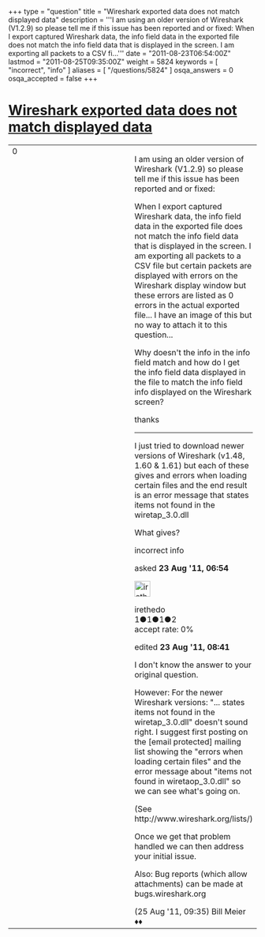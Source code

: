 +++
type = "question"
title = "Wireshark exported data does not match displayed data"
description = '''I am using an older version of Wireshark (V1.2.9) so please tell me if this issue has been reported and or fixed: When I export captured Wireshark data, the info field data in the exported file does not match the info field data that is displayed in the screen. I am exporting all packets to a CSV fi...'''
date = "2011-08-23T06:54:00Z"
lastmod = "2011-08-25T09:35:00Z"
weight = 5824
keywords = [ "incorrect", "info" ]
aliases = [ "/questions/5824" ]
osqa_answers = 0
osqa_accepted = false
+++

<div class="headNormal">

# [Wireshark exported data does not match displayed data](/questions/5824/wireshark-exported-data-does-not-match-displayed-data)

</div>

<div id="main-body">

<div id="askform">

<table id="question-table" style="width:100%;"><colgroup><col style="width: 50%" /><col style="width: 50%" /></colgroup><tbody><tr class="odd"><td style="width: 30px; vertical-align: top"><div class="vote-buttons"><span id="post-5824-upvote" class="ajax-command post-vote up" rel="nofollow" title="I like this post (click again to cancel)"> </span><div id="post-5824-score" class="post-score" title="current number of votes">0</div><span id="post-5824-downvote" class="ajax-command post-vote down" rel="nofollow" title="I dont like this post (click again to cancel)"> </span> <span id="favorite-mark" class="ajax-command favorite-mark" rel="nofollow" title="mark/unmark this question as favorite (click again to cancel)"> </span><div id="favorite-count" class="favorite-count"></div></div></td><td><div id="item-right"><div class="question-body"><p>I am using an older version of Wireshark (V1.2.9) so please tell me if this issue has been reported and or fixed:</p><p>When I export captured Wireshark data, the info field data in the exported file does not match the info field data that is displayed in the screen. I am exporting all packets to a CSV file but certain packets are displayed with errors on the Wireshark display window but these errors are listed as 0 errors in the actual exported file... I have an image of this but no way to attach it to this question...</p><p>Why doesn't the info in the info field match and how do I get the info field data displayed in the file to match the info field info displayed on the Wireshark screen?</p><p>thanks</p><hr /><p>I just tried to download newer versions of Wireshark (v1.48, 1.60 &amp; 1.61) but each of these gives and errors when loading certain files and the end result is an error message that states items not found in the wiretap_3.0.dll</p><p>What gives?</p></div><div id="question-tags" class="tags-container tags"><span class="post-tag tag-link-incorrect" rel="tag" title="see questions tagged &#39;incorrect&#39;">incorrect</span> <span class="post-tag tag-link-info" rel="tag" title="see questions tagged &#39;info&#39;">info</span></div><div id="question-controls" class="post-controls"></div><div class="post-update-info-container"><div class="post-update-info post-update-info-user"><p>asked <strong>23 Aug '11, 06:54</strong></p><img src="https://secure.gravatar.com/avatar/2ddec3c33e39aa0d05673c1025443604?s=32&amp;d=identicon&amp;r=g" class="gravatar" width="32" height="32" alt="irethedo&#39;s gravatar image" /><p><span>irethedo</span><br />
<span class="score" title="1 reputation points">1</span><span title="1 badges"><span class="badge1">●</span><span class="badgecount">1</span></span><span title="1 badges"><span class="silver">●</span><span class="badgecount">1</span></span><span title="2 badges"><span class="bronze">●</span><span class="badgecount">2</span></span><br />
<span class="accept_rate" title="Rate of the user&#39;s accepted answers">accept rate:</span> <span title="irethedo has no accepted answers">0%</span></p></div><div class="post-update-info post-update-info-edited"><p><span> edited <strong>23 Aug '11, 08:41</strong> </span></p></div></div><div id="comments-container-5824" class="comments-container"><span id="5872"></span><div id="comment-5872" class="comment"><div id="post-5872-score" class="comment-score"></div><div class="comment-text"><p>I don't know the answer to your original question.</p><p>However: For the newer Wireshark versions: "... states items not found in the wiretap_3.0.dll" doesn't sound right. I suggest first posting on the <span class="__cf_email__" data-cfemail="bacdd3c8dfc9d2dbc8d197cfc9dfc8c9facdd3c8dfc9d2dbc8d194d5c8dd">[email protected]</span> mailing list showing the "errors when loading certain files" and the error message about "items not found in wiretaop_3.0.dll" so we can see what's going on.</p><p>(See http://www.wireshark.org/lists/)</p><p>Once we get that problem handled we can then address your initial issue.</p><p>Also: Bug reports (which allow attachments) can be made at bugs.wireshark.org</p></div><div id="comment-5872-info" class="comment-info"><span class="comment-age">(25 Aug '11, 09:35)</span> <span class="comment-user userinfo">Bill Meier ♦♦</span></div></div></div><div id="comment-tools-5824" class="comment-tools"></div><div class="clear"></div><div id="comment-5824-form-container" class="comment-form-container"></div><div class="clear"></div></div></td></tr></tbody></table>

</div>

</div>

